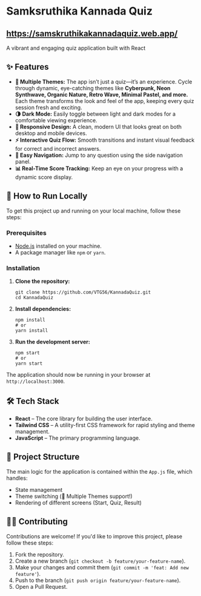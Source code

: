 # Samksruthika Kannada Quiz
## https://samskruthikakannadaquiz.web.app/

A vibrant and engaging quiz application built with React

## ✨ Features

- **🎨 Multiple Themes:** The app isn’t just a quiz—it’s an experience. Cycle through dynamic, eye-catching themes like **Cyberpunk, Neon Synthwave, Organic Nature, Retro Wave, Minimal Pastel, and more.** Each theme transforms the look and feel of the app, keeping every quiz session fresh and exciting.
- **🌗 Dark Mode:** Easily toggle between light and dark modes for a comfortable viewing experience.
- **📱 Responsive Design:** A clean, modern UI that looks great on both desktop and mobile devices.
- **⚡ Interactive Quiz Flow:** Smooth transitions and instant visual feedback for correct and incorrect answers.
- **🧭 Easy Navigation:** Jump to any question using the side navigation panel.
- **📊 Real-Time Score Tracking:** Keep an eye on your progress with a dynamic score display.

## 🚀 How to Run Locally

To get this project up and running on your local machine, follow these steps:

### Prerequisites

- [Node.js](https://nodejs.org/) installed on your machine.
- A package manager like `npm` or `yarn`.

### Installation

1. **Clone the repository:**
    ```
    git clone https://github.com/VTG56/KannadaQuiz.git
    cd KannadaQuiz
    ```

2. **Install dependencies:**
    ```
    npm install
    # or
    yarn install
    ```

3. **Run the development server:**
    ```
    npm start
    # or
    yarn start
    ```

The application should now be running in your browser at `http://localhost:3000`.

## 🛠️ Tech Stack

- **React** – The core library for building the user interface.
- **Tailwind CSS** – A utility-first CSS framework for rapid styling and theme management.
- **JavaScript** – The primary programming language.

## 📁 Project Structure

The main logic for the application is contained within the `App.js` file, which handles:

- State management  
- Theme switching (🌟 Multiple Themes support!)  
- Rendering of different screens (Start, Quiz, Result)

## 🧑‍💻 Contributing

Contributions are welcome! If you'd like to improve this project, please follow these steps:

1. Fork the repository.
2. Create a new branch (`git checkout -b feature/your-feature-name`).
3. Make your changes and commit them (`git commit -m 'feat: Add new feature'`).
4. Push to the branch (`git push origin feature/your-feature-name`).
5. Open a Pull Request.
